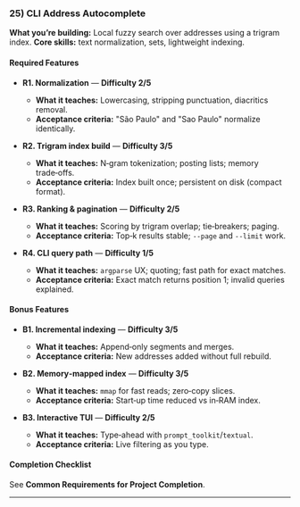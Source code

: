 ### 25) CLI Address Autocomplete
**What you’re building:** Local fuzzy search over addresses using a trigram index.
**Core skills:** text normalization, sets, lightweight indexing.

#### Required Features
- **R1. Normalization** — **Difficulty 2/5**
  - **What it teaches:** Lowercasing, stripping punctuation, diacritics removal.
  - **Acceptance criteria:** "São Paulo" and "Sao Paulo" normalize identically.

- **R2. Trigram index build** — **Difficulty 3/5**
  - **What it teaches:** N‑gram tokenization; posting lists; memory trade‑offs.
  - **Acceptance criteria:** Index built once; persistent on disk (compact format).

- **R3. Ranking & pagination** — **Difficulty 2/5**
  - **What it teaches:** Scoring by trigram overlap; tie‑breakers; paging.
  - **Acceptance criteria:** Top‑k results stable; `--page` and `--limit` work.

- **R4. CLI query path** — **Difficulty 1/5**
  - **What it teaches:** `argparse` UX; quoting; fast path for exact matches.
  - **Acceptance criteria:** Exact match returns position 1; invalid queries explained.

#### Bonus Features
- **B1. Incremental indexing** — **Difficulty 3/5**
  - **What it teaches:** Append‑only segments and merges.
  - **Acceptance criteria:** New addresses added without full rebuild.

- **B2. Memory‑mapped index** — **Difficulty 3/5**
  - **What it teaches:** `mmap` for fast reads; zero‑copy slices.
  - **Acceptance criteria:** Start‑up time reduced vs in‑RAM index.

- **B3. Interactive TUI** — **Difficulty 2/5**
  - **What it teaches:** Type‑ahead with `prompt_toolkit`/`textual`.
  - **Acceptance criteria:** Live filtering as you type.

#### Completion Checklist
See **Common Requirements for Project Completion**.

---

```
